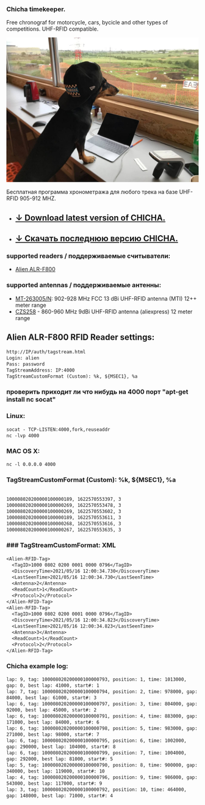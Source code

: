 ### Chicha timekeeper. 

Free chronograf for motorcycle, cars, bycicle and other types of competitions. 
UHF-RFID compatible. 

<img src="https://raw.githubusercontent.com/matveynator/chicha/main/chicha.jpg" width="600">

Бесплатная программа хронометража для любого трека на базе UHF-RFID 905-912 MHZ. 

- ## [↓ Download latest version of CHICHA.](http://files.matveynator.ru/chicha/) 
- ## [↓ Скачать последнюю версию CHICHA.](http://files.matveynator.ru/chicha/)

###  supported readers / поддерживаемые считыватели: 

- [Alien ALR-F800](https://www.alientechnology.com/products/readers/alr-f800/)


### supported antennas / поддерживаемые антенны:

- [MT-263005/N](https://www.arcantenna.com/products/mt-263005-n-902-928-mhz-fcc-13-dbi-dbi-linear-v-h-polarity-directional-antenna-with-n-female-termination): 902-928 MHz FCC 13 dBi UHF-RFID antenna (MTI) 12++ meter range
- [CZS258](https://aliexpress.ru/item/32891562027.html) -  860-960 MHz 9dBi UHF-RFID antenna (aliexpress) 12 meter range


## Alien ALR-F800 RFID Reader settings:

```
http://IP/auth/tagstream.html
Login: alien
Pass: password
TagStreamAddress: IP:4000 
TagStreamCustomFormat (Custom): %k, ${MSEC1}, %a
```

### проверить приходит ли что нибудь на 4000 порт "apt-get install nc socat"
### Linux:
```
socat - TCP-LISTEN:4000,fork,reuseaddr 
nc -lvp 4000
```
### MAC OS X:
```
nc -l 0.0.0.0 4000
```


### TagStreamCustomFormat (Custom): %k, ${MSEC1}, %a
```

100008020200000100000189, 1622570553397, 3
100008020200000100000269, 1622570553478, 3
100008020200000100000269, 1622570553602, 3
100008020200000100000189, 1622570553611, 3
100008020200000100000268, 1622570553616, 3
100008020200000100000267, 1622570553635, 3
```

### ### TagStreamCustomFormat: XML
```
<Alien-RFID-Tag>
  <TagID>1000 0802 0200 0001 0000 0796</TagID>
  <DiscoveryTime>2021/05/16 12:00:34.730</DiscoveryTime>
  <LastSeenTime>2021/05/16 12:00:34.730</LastSeenTime>
  <Antenna>2</Antenna>
  <ReadCount>1</ReadCount>
  <Protocol>2</Protocol>
</Alien-RFID-Tag>
<Alien-RFID-Tag>
  <TagID>1000 0802 0200 0001 0000 0796</TagID>
  <DiscoveryTime>2021/05/16 12:00:34.823</DiscoveryTime>
  <LastSeenTime>2021/05/16 12:00:34.823</LastSeenTime>
  <Antenna>3</Antenna>
  <ReadCount>1</ReadCount>
  <Protocol>2</Protocol>
</Alien-RFID-Tag>
```

### Chicha example log:
```
lap: 9, tag: 100008020200000100000793, position: 1, time: 1013000, gap: 0, best lap: 41000, start#: 1 
lap: 7, tag: 100008020200000100000794, position: 2, time: 978000, gap: 84000, best lap: 61000, start#: 3 
lap: 6, tag: 100008020200000100000797, position: 3, time: 804000, gap: 92000, best lap: 45000, start#: 2 
lap: 6, tag: 100008020200000100000791, position: 4, time: 883000, gap: 171000, best lap: 84000, start#: 6 
lap: 6, tag: 100008020200000100000798, position: 5, time: 983000, gap: 271000, best lap: 98000, start#: 7 
lap: 6, tag: 100008020200000100000795, position: 6, time: 1002000, gap: 290000, best lap: 104000, start#: 8 
lap: 6, tag: 100008020200000100000799, position: 7, time: 1004000, gap: 292000, best lap: 81000, start#: 5 
lap: 5, tag: 100008020200000100000790, position: 8, time: 900000, gap: 340000, best lap: 119000, start#: 10 
lap: 4, tag: 100008020200000100000796, position: 9, time: 986000, gap: 543000, best lap: 117000, start#: 9 
lap: 3, tag: 100008020200000100000792, position: 10, time: 464000, gap: 148000, best lap: 71000, start#: 4 
```
